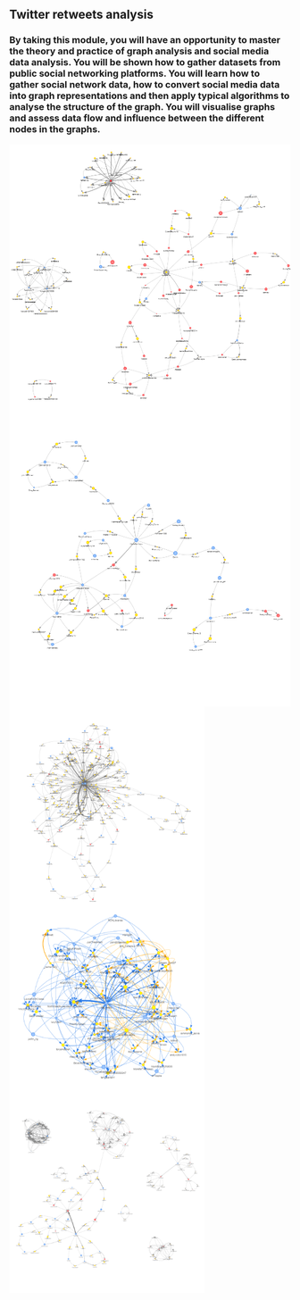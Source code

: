 ## Twitter retweets analysis

### By taking this module, you will have an opportunity to master the theory and practice of graph analysis and social media data analysis. You will be shown how to gather datasets from public social networking platforms. You will learn how to gather social network data, how to convert social media data into graph representations and then apply typical algorithms to analyse the structure of the graph. You will visualise graphs and assess data flow and influence between the different nodes in the graphs.

<img src="images/bard.png" alt="bard" align="left"> 
<img src="images/ChinaSpyBalloon.png" alt="china" align="left"> 
<img src="images/Eurovision.png" alt="eurovision" width="350" height="350" align="left">
<img src="images/NursesStrike.png" alt="nurses" width="350" height="350" align="left"> 
<img src="images/SixNations.png" alt="sixnations" width="350" height="350" align="left"> 

